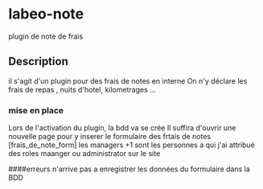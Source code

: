 # labeo-note
plugin de note de frais 
## Description
il s'agit d'un plugin pour des frais de notes en interne
On n'y déclare les frais de repas , nuits d'hotel, kilometrages ...
### mise en place
Lors de l'activation du plugin, la bdd va se crée 
Il suffira d'ouvrir une nouvelle page pour y inserer le formulaire des frtais de notes  [frais_de_note_form]
les managers +1 sont les personnes a qui j'ai attribué des roles maanger ou administrator sur le site 

####erreurs
n'arrive pas a enregistrer les données du formulaire dans la BDD 